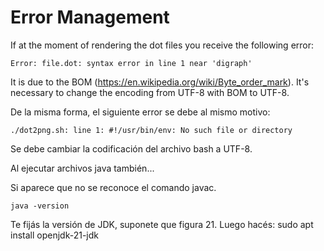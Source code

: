 ﻿# Error Management

If at the moment of rendering the dot files you receive the following error:

`Error: file.dot: syntax error in line 1 near 'digraph'`

It is due to the BOM (<https://en.wikipedia.org/wiki/Byte_order_mark>). It's necessary to change the encoding from UTF-8 with BOM to UTF-8.

De la misma forma, el siguiente error se debe al mismo motivo:

`./dot2png.sh: line 1: #!/usr/bin/env: No such file or directory`

Se debe cambiar la codificación del archivo bash a UTF-8.

Al ejecutar archivos java también...

Si aparece que no se reconoce el comando javac.

`java -version`

Te fijás la versión de JDK, suponete que figura 21. Luego hacés: sudo apt install openjdk-21-jdk
